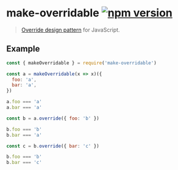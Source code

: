 # make-overridable [![npm version](http://img.shields.io/npm/v/make-overridable.svg?style=flat-square)](https://www.npmjs.org/package/make-overridable)

> [Override design pattern][override] for JavaScript.

[override]: http://lethalman.blogspot.fr/2014/09/nix-pill-14-override-design-pattern.html

Example
-------

```js
const { makeOverridable } = require('make-overridable')

const a = makeOverridable(x => x)({
  foo: 'a',
  bar: 'a',
})

a.foo === 'a'
a.bar === 'a'

const b = a.override({ foo: 'b' })

b.foo === 'b'
b.bar === 'a'

const c = b.override({ bar: 'c' })

b.foo === 'b'
b.bar === 'c'
```
